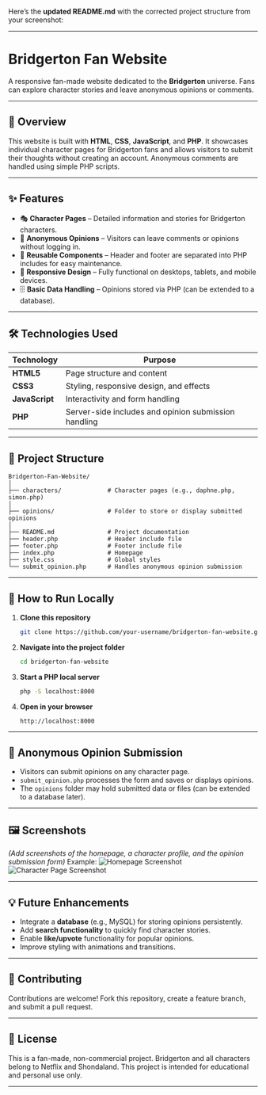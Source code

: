 Here’s the **updated README.md** with the corrected project structure from your screenshot:

---

# Bridgerton Fan Website

A responsive fan-made website dedicated to the **Bridgerton** universe. Fans can explore character stories and leave anonymous opinions or comments.

---

## 📖 **Overview**

This website is built with **HTML**, **CSS**, **JavaScript**, and **PHP**. It showcases individual character pages for Bridgerton fans and allows visitors to submit their thoughts without creating an account. Anonymous comments are handled using simple PHP scripts.

---

## ✨ **Features**

* 🎭 **Character Pages** – Detailed information and stories for Bridgerton characters.
* 💬 **Anonymous Opinions** – Visitors can leave comments or opinions without logging in.
* 🧩 **Reusable Components** – Header and footer are separated into PHP includes for easy maintenance.
* 📱 **Responsive Design** – Fully functional on desktops, tablets, and mobile devices.
* 🗄 **Basic Data Handling** – Opinions stored via PHP (can be extended to a database).

---

## 🛠 **Technologies Used**

| Technology     | Purpose                                              |
| -------------- | ---------------------------------------------------- |
| **HTML5**      | Page structure and content                           |
| **CSS3**       | Styling, responsive design, and effects              |
| **JavaScript** | Interactivity and form handling                      |
| **PHP**        | Server-side includes and opinion submission handling |

---

## 📂 **Project Structure**

```
Bridgerton-Fan-Website/
│
├── characters/             # Character pages (e.g., daphne.php, simon.php)
│
├── opinions/               # Folder to store or display submitted opinions
│
├── README.md               # Project documentation
├── header.php              # Header include file
├── footer.php              # Footer include file
├── index.php               # Homepage
├── style.css               # Global styles
└── submit_opinion.php      # Handles anonymous opinion submission
```

---

## 🚀 **How to Run Locally**

1. **Clone this repository**

   ```bash
   git clone https://github.com/your-username/bridgerton-fan-website.git
   ```
2. **Navigate into the project folder**

   ```bash
   cd bridgerton-fan-website
   ```
3. **Start a PHP local server**

   ```bash
   php -S localhost:8000
   ```
4. **Open in your browser**

   ```
   http://localhost:8000
   ```

---

## 📝 **Anonymous Opinion Submission**

* Visitors can submit opinions on any character page.
* `submit_opinion.php` processes the form and saves or displays opinions.
* The `opinions` folder may hold submitted data or files (can be extended to a database later).

---

## 🖼 **Screenshots**

*(Add screenshots of the homepage, a character profile, and the opinion submission form)*
Example:
![Homepage Screenshot](images/screenshots/homepage.png)
![Character Page Screenshot](images/screenshots/character.png)

---

## 💡 **Future Enhancements**

* Integrate a **database** (e.g., MySQL) for storing opinions persistently.
* Add **search functionality** to quickly find character stories.
* Enable **like/upvote** functionality for popular opinions.
* Improve styling with animations and transitions.

---

## 🤝 **Contributing**

Contributions are welcome! Fork this repository, create a feature branch, and submit a pull request.

---

## 📜 **License**

This is a fan-made, non-commercial project. Bridgerton and all characters belong to Netflix and Shondaland. This project is intended for educational and personal use only.

---
